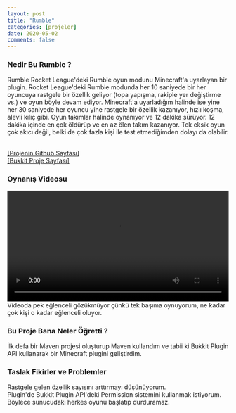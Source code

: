 ```yaml
---
layout: post
title: "Rumble"
categories: [projeler]
date: 2020-05-02
comments: false
---
```



### **Nedir Bu Rumble ?**
Rumble Rocket League'deki Rumble oyun modunu Minecraft'a uyarlayan bir plugin. Rocket League'deki Rumble modunda her 10 saniyede bir her oyuncuya rastgele bir özellik geliyor (topa yapışma, rakiple yer değiştirme vs.) ve oyun böyle devam ediyor. Minecraft'a uyarladığım halinde ise yine her 30 saniyede her oyuncu yine rastgele bir özellik kazanıyor, hızlı koşma, alevli kılıç gibi. Oyun takımlar halinde oynanıyor ve 12 dakika sürüyor. 12 dakika içinde en çok öldürüp ve en az ölen takım kazanıyor. Tek eksik oyun çok akıcı değil, belki de çok fazla kişi ile test etmediğimden dolayı da olabilir.<br> <br>

[[Projenin Github Sayfası]](https://github.com/aeren108/rumble)<br>
[[Bukkit Proje Sayfası]](https://dev.bukkit.org/projects/rumble)

### **Oynanış Videosu**
<video style="margin: 0 auto; width: 100%;
  max-height: 100%;" controls>
  <source src="../../../../assets/vid/rumblerecord.mp4" type="video/mp4">
</video>
Videoda pek eğlenceli gözükmüyor çünkü tek başıma oynuyorum, ne kadar çok kişi o kadar eğlenceli oluyor.

### **Bu Proje Bana Neler Öğretti ?**
İlk defa bir Maven projesi oluşturup Maven kullandım ve tabii ki Bukkit Plugin API kullanarak bir Minecraft plugini geliştirdim.

### **Taslak Fikirler ve Problemler**
Rastgele gelen özellik sayısını arttırmayı düşünüyorum.<br>
Plugin'de Bukkit Plugin API'deki Permission sistemini kullanmak istiyorum. Böylece sunucudaki herkes oyunu başlatıp durduramaz.